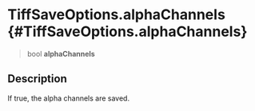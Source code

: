 TiffSaveOptions.alphaChannels {#TiffSaveOptions.alphaChannels}
=============================

> bool **alphaChannels**

Description
-----------

If true, the alpha channels are saved.

